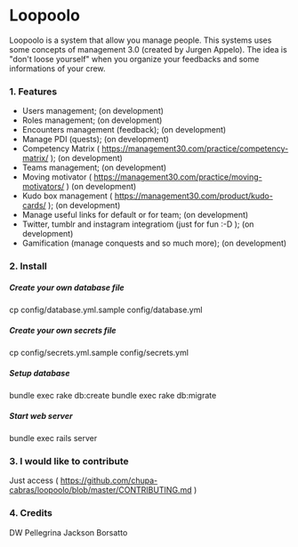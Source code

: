 # Loopoolo

Loopoolo is a system that allow you manage people. This systems uses some concepts of management 3.0 (created by Jurgen Appelo). The idea is "don't loose yourself" when you organize your feedbacks and some informations of your crew. 


### 1. Features

* Users management;  (on development)
* Roles management;  (on development)
* Encounters management (feedback);  (on development)
* Manage PDI (quests);  (on development)
* Competency Matrix ( https://management30.com/practice/competency-matrix/ );  (on development)
* Teams management;  (on development)
* Moving motivator ( https://management30.com/practice/moving-motivators/ )  (on development)
* Kudo box management ( https://management30.com/product/kudo-cards/ );  (on development)
* Manage useful links for default or for team;  (on development)
* Twitter, tumblr and instagram integratiom (just for fun :-D );  (on development)
* Gamification (manage conquests and so much more);  (on development)


### 2. Install

##### Create your own database file
cp config/database.yml.sample config/database.yml

##### Create your own secrets file
cp config/secrets.yml.sample config/secrets.yml

##### Setup database
bundle exec rake db:create
bundle exec rake db:migrate

##### Start web server
bundle exec rails server

### 3. I would like to contribute

Just access ( https://github.com/chupa-cabras/loopoolo/blob/master/CONTRIBUTING.md )

### 4. Credits
DW Pellegrina 
Jackson Borsatto 
